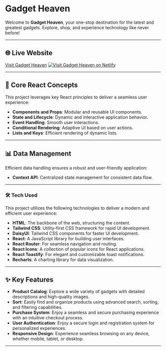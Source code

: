 # Gadget Heaven

Welcome to **Gadget Heaven**, your one-stop destination for the latest and greatest gadgets. Explore, shop, and experience technology like never before!

---

## 🌐 Live Website
[Visit Gadget Heaven](https://gadget-heaven7.surge.sh/)
[![Visit Gadget Heaven on Netlify](https://img.shields.io/badge/Live%20Site-Netlify-brightgreen)](https://gadget-heaven7.netlify.app/)


---

## 🚀 Core React Concepts
This project leverages key React principles to deliver a seamless user experience:
- **Components and Props**: Modular and reusable UI components.
- **State and Lifecycle**: Dynamic and interactive application behavior.
- **Event Handling**: Smooth user interactions.
- **Conditional Rendering**: Adaptive UI based on user actions.
- **Lists and Keys**: Efficient rendering of dynamic lists.

---

## 📊 Data Management
Efficient data handling ensures a robust and user-friendly application:
- **Context API**: Centralized state management for consistent data flow.

---

### 🛠️ Tech Used
This project utilizes the following technologies to deliver a modern and efficient user experience:
- **HTML**: The backbone of the web, structuring the content.
- **Tailwind CSS**: Utility-first CSS framework for rapid UI development.
- **DaisyUI**: Tailwind CSS components for faster UI development.
- **React**: A JavaScript library for building user interfaces.
- **React Router**: For seamless navigation and routing.
- **React Icons**: A collection of popular icons for React applications.
- **React Toastify**: For elegant and customizable toast notifications.
- **Recharts**: A charting library for data visualization.


---

## ✨ Key Features
- **Product Catalog**: Explore a wide variety of gadgets with detailed descriptions and high-quality images.
- **Sort**: Easily find and organize products using advanced search, sorting, and filtering capabilities.
- **Purchase System**: Enjoy a seamless and secure purchasing experience with an intuitive checkout process.
- **User Authentication**: Enjoy a secure login and registration system for personalized experiences.
- **Responsive Design**: Experience seamless browsing on any device, whether mobile, tablet, or desktop.

---

